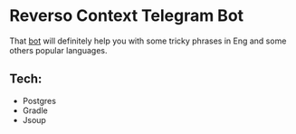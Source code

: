 # Reverso Context Telegram Bot
That [bot](http://t.me/ReversoContextbot) will definitely help you with some tricky phrases in Eng and some others popular languages.

## Tech:
- Postgres
- Gradle
- Jsoup
